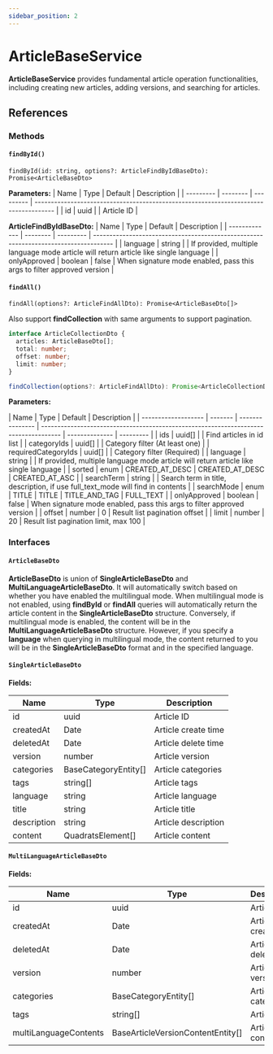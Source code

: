 ```yaml
---
sidebar_position: 2
---
```


# ArticleBaseService

**ArticleBaseService** provides fundamental article operation functionalities, including creating new articles, adding versions, and searching for articles.

## References

### Methods

#### `findById()`

```tsx
findById(id: string, options?: ArticleFindByIdBaseDto): Promise<ArticleBaseDto>
```

**Parameters:**
| Name | Type | Default | Description |
| --------- | -------- | --------- | ------------------------------------------------------------------------------------ |
| id | uuid | | Article ID |

**ArticleFindByIdBaseDto:**
| Name | Type | Default | Description |
| ------------- | -------- | --------- | ------------------------------------------------------------------------------------ |
| language | string | | If provided, multiple language mode article will return article like single language |
| onlyApproved | boolean | false | When signature mode enabled, pass this args to filter approved version |

#### `findAll()`

```tsx
findAll(options?: ArticleFindAllDto): Promise<ArticleBaseDto[]>
```

Also support **findCollection** with same arguments to support pagination.

```ts
interface ArticleCollectionDto {
  articles: ArticleBaseDto[];
  total: number;
  offset: number;
  limit: number;
}

findCollection(options?: ArticleFindAllDto): Promise<ArticleCollectionDto>
```

**Parameters:**

| Name                | Type    | Default         | Description                                                                          |
| ------------------- | ------- | --------------- | ------------------------------------------------------------------------------------ | -------------- | --------- |
| ids                 | uuid[]  |                 | Find articles in id list                                                             |
| categoryIds         | uuid[]  |                 | Category filter (At least one)                                                       |
| requiredCategoryIds | uuid[]  |                 | Category filter (Required)                                                           |
| language            | string  |                 | If provided, multiple language mode article will return article like single language |
| sorted              | enum    | CREATED_AT_DESC | CREATED_AT_DESC                                                                      | CREATED_AT_ASC |
| searchTerm          | string  |                 | Search term in title, description, if use full_text_mode will find in contents       |
| searchMode          | enum    | TITLE           | TITLE                                                                                | TITLE_AND_TAG  | FULL_TEXT |
| onlyApproved        | boolean | false           | When signature mode enabled, pass this args to filter approved version               |
| offset              | number  | 0               | Result list pagination offset                                                        |
| limit               | number  | 20              | Result list pagination limit, max 100                                                |

### Interfaces

#### `ArticleBaseDto`

**ArticleBaseDto** is union of **SingleArticleBaseDto** and **MultiLanguageArticleBaseDto**. It will automatically switch based on whether you have enabled the multilingual mode. When multilingual mode is not enabled, using **findById** or **findAll** queries will automatically return the article content in the **SingleArticleBaseDto** structure. Conversely, if multilingual mode is enabled, the content will be in the **MultiLanguageArticleBaseDto** structure. However, if you specify a **language** when querying in multilingual mode, the content returned to you will be in the **SingleArticleBaseDto** format and in the specified language.

#### `SingleArticleBaseDto`

**Fields:**

| Name        | Type                 | Description         |
| ----------- | -------------------- | ------------------- |
| id          | uuid                 | Article ID          |
| createdAt   | Date                 | Article create time |
| deletedAt   | Date                 | Article delete time |
| version     | number               | Article version     |
| categories  | BaseCategoryEntity[] | Article categories  |
| tags        | string[]             | Article tags        |
| language    | string               | Article language    |
| title       | string               | Article title       |
| description | string               | Article description |
| content     | QuadratsElement[]    | Article content     |

#### `MultiLanguageArticleBaseDto`

**Fields:**

| Name                  | Type                              | Description         |
| --------------------- | --------------------------------- | ------------------- |
| id                    | uuid                              | Article ID          |
| createdAt             | Date                              | Article create time |
| deletedAt             | Date                              | Article delete time |
| version               | number                            | Article version     |
| categories            | BaseCategoryEntity[]              | Article categories  |
| tags                  | string[]                          | Article tags        |
| multiLanguageContents | BaseArticleVersionContentEntity[] | Article content     |

